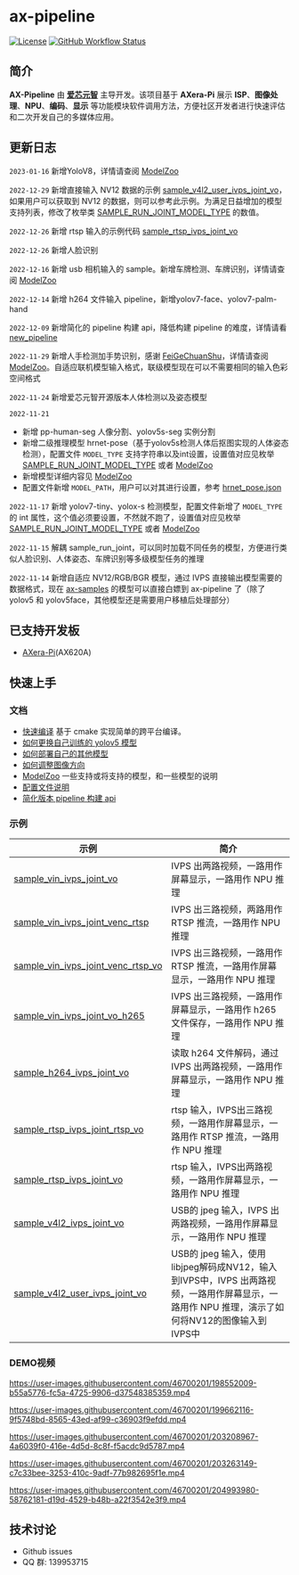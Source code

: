 # ax-pipeline

[![License](https://img.shields.io/badge/license-BSD--3--Clause-blue.svg)](https://raw.githubusercontent.com/AXERA-TECH/ax-pipeline/main/LICENSE)
[![GitHub Workflow Status](https://img.shields.io/github/actions/workflow/status/AXERA-TECH/ax-pipeline/build.yml?branch=main)](https://github.com/AXERA-TECH/ax-pipeline/actions)

## 简介

**AX-Pipeline** 由 **[爱芯元智](https://www.axera-tech.com/)** 主导开发。该项目基于 **AXera-Pi** 展示 **ISP**、**图像处理**、**NPU**、**编码**、**显示** 等功能模块软件调用方法，方便社区开发者进行快速评估和二次开发自己的多媒体应用。

## 更新日志
```2023-01-16``` 新增YoloV8，详情请查阅 [ModelZoo](docs/modelzoo.md)

```2022-12-29``` 新增直接输入 NV12 数据的示例 [sample_v4l2_user_ivps_joint_vo](examples/sample_v4l2_user_ivps_joint_vo)，如果用户可以获取到 NV12 的数据，则可以参考此示例。为满足日益增加的模型支持列表，修改了枚举类 [SAMPLE_RUN_JOINT_MODEL_TYPE](examples/sample_run_joint/sample_run_joint_post_process.h) 的数值。

```2022-12-26``` 新增 rtsp 输入的示例代码 [sample_rtsp_ivps_joint_vo](examples/sample_rtsp_ivps_joint_vo)

```2022-12-26``` 新增人脸识别

```2022-12-16``` 新增 usb 相机输入的 sample。新增车牌检测、车牌识别，详情请查阅 [ModelZoo](docs/modelzoo.md)

```2022-12-14``` 新增 h264 文件输入 pipeline，新增yolov7-face、yolov7-palm-hand

```2022-12-09``` 新增简化的 pipeline 构建 api，降低构建 pipeline 的难度，详情请看 [new_pipeline](docs/new_pipeline.md)

```2022-11-29``` 新增人手检测加手势识别，感谢 [FeiGeChuanShu](https://github.com/FeiGeChuanShu)，详情请查阅 [ModelZoo](docs/modelzoo.md)。自适应联机模型输入格式，联级模型现在可以不需要相同的输入色彩空间格式

```2022-11-24``` 新增爱芯元智开源版本人体检测以及姿态模型

```2022-11-21``` 
- 新增 pp-human-seg 人像分割、yolov5s-seg 实例分割
- 新增二级推理模型 hrnet-pose（基于yolov5s检测人体后抠图实现的人体姿态检测），配置文件 ```MODEL_TYPE``` 支持字符串以及int设置，设置值对应见枚举 [SAMPLE_RUN_JOINT_MODEL_TYPE](examples/sample_run_joint/sample_run_joint_post_process.h) 或者 [ModelZoo](docs/modelzoo.md)
- 新增模型详细内容见 [ModelZoo](docs/modelzoo.md)
- 配置文件新增 ```MODEL_PATH```，用户可以对其进行设置，参考 [hrnet_pose.json](examples/sample_run_joint/config/hrnet_pose.json)

```2022-11-17``` 新增 yolov7-tiny、yolox-s 检测模型，配置文件新增了 ```MODEL_TYPE``` 的 int 属性，这个值必须要设置，不然就不跑了，设置值对应见枚举 [SAMPLE_RUN_JOINT_MODEL_TYPE](examples/sample_run_joint/sample_run_joint_post_process.h) 或者 [ModelZoo](docs/modelzoo.md)

```2022-11-15``` 解耦 sample_run_joint，可以同时加载不同任务的模型，方便进行类似人脸识别、人体姿态、车牌识别等多级模型任务的推理

```2022-11-14``` 新增自适应 NV12/RGB/BGR 模型，通过 IVPS 直接输出模型需要的数据格式，现在 [ax-samples]() 的模型可以直接白嫖到 ax-pipeline 了（除了 yolov5 和 yolov5face，其他模型还是需要用户移植后处理部分）

## 已支持开发板

- [AXera-Pi](https://wiki.sipeed.com/m3axpi)(AX620A)

## 快速上手

### 文档
- [快速编译](docs/compile.md)  基于 cmake 实现简单的跨平台编译。
- [如何更换自己训练的 yolov5 模型](docs/how_to_deploy_custom_yolov5_model.md)
- [如何部署自己的其他模型](docs/how_to_deploy_custom_model.md)
- [如何调整图像方向](docs/how_to_adjust_image_orientation.md)
- [ModelZoo](docs/modelzoo.md) 一些支持或将支持的模型，和一些模型的说明
- [配置文件说明](docs/config_file.md)
- [简化版本 pipeline 构建 api](docs/new_pipeline.md)
  
### 示例
| 示例 | 简介|
|-|-|
| [sample_vin_ivps_joint_vo](examples/sample_vin_ivps_joint_vo) |IVPS 出两路视频，一路用作屏幕显示，一路用作 NPU 推理 |
| [sample_vin_ivps_joint_venc_rtsp](examples/sample_vin_ivps_joint_venc_rtsp) |IVPS 出三路视频，两路用作 RTSP 推流，一路用作 NPU 推理 |
| [sample_vin_ivps_joint_venc_rtsp_vo](examples/sample_vin_ivps_joint_venc_rtsp_vo) |IVPS 出三路视频，一路用作 RTSP 推流，一路用作屏幕显示，一路用作 NPU 推理|
| [sample_vin_ivps_joint_vo_h265](examples/sample_vin_ivps_joint_vo_h265) |IVPS 出三路视频，一路用作屏幕显示，一路用作 h265 文件保存，一路用作 NPU 推理|
| [sample_h264_ivps_joint_vo](examples/sample_h264_ivps_joint_vo) |读取 h264 文件解码，通过IVPS 出两路视频，一路用作屏幕显示，一路用作 NPU 推理|
| [sample_rtsp_ivps_joint_rtsp_vo](examples/sample_rtsp_ivps_joint_rtsp_vo) | rtsp 输入，IVPS出三路视频，一路用作屏幕显示，一路用作 RTSP 推流，一路用作 NPU 推理 |
| [sample_rtsp_ivps_joint_vo](examples/sample_rtsp_ivps_joint_vo) | rtsp 输入，IVPS出两路视频，一路用作屏幕显示，一路用作 NPU 推理 |
| [sample_v4l2_ivps_joint_vo](examples/sample_v4l2_ivps_joint_vo) | USB的 jpeg 输入，IVPS 出两路视频，一路用作屏幕显示，一路用作 NPU 推理 |
| [sample_v4l2_user_ivps_joint_vo](examples/sample_v4l2_user_ivps_joint_vo) | USB的 jpeg 输入，使用libjpeg解码成NV12，输入到IVPS中，IVPS 出两路视频，一路用作屏幕显示，一路用作 NPU 推理，演示了如何将NV12的图像输入到IVPS中 |

### DEMO视频
https://user-images.githubusercontent.com/46700201/198552009-b55a5776-fc5a-4725-9906-d37548385359.mp4

https://user-images.githubusercontent.com/46700201/199662116-9f5748bd-8565-43ed-af99-c36903f9efdd.mp4

https://user-images.githubusercontent.com/46700201/203208967-4a6039f0-416e-4d5d-8c8f-f5acdc9d5787.mp4

https://user-images.githubusercontent.com/46700201/203263149-c7c33bee-3253-410c-9adf-77b982695f1e.mp4

https://user-images.githubusercontent.com/46700201/204993980-58762181-d19d-4529-b48b-a22f3542e3f9.mp4

## 技术讨论
- Github issues
- QQ 群: 139953715
